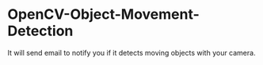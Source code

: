 # OpenCV-Object-Movement-Detection

It will send email to notify you if it detects moving objects with your camera.
